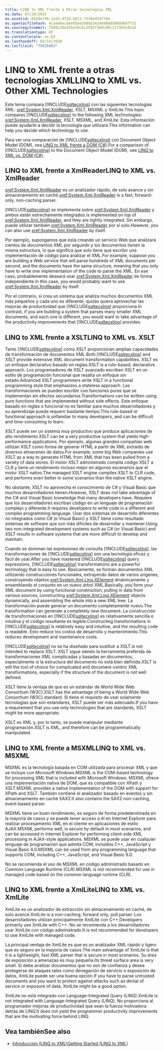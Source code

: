 ```yaml
---
title: LINQ to XML frente a Otras tecnologías XML
ms.date: 07/20/2015
ms.assetid: 01b8e746-12d3-471d-b811-7539e4547784
ms.openlocfilehash: 4cade6ecbee95ee288db34246986858609697731
ms.sourcegitcommit: 7588136e355e10cbc2582f389c90c127363c02a5
ms.translationtype: HT
ms.contentlocale: es-ES
ms.lasthandoff: 03/14/2020
ms.locfileid: "75635683"
---
```

# <a name="linq-to-xml-vs-other-xml-technologies"></a><span data-ttu-id="9f746-102">LINQ to XML frente a otras tecnologías XML</span><span class="sxs-lookup"><span data-stu-id="9f746-102">LINQ to XML vs. Other XML Technologies</span></span>
<span data-ttu-id="9f746-103">Este tema compara [!INCLUDE[sqltecxlinq](~/includes/sqltecxlinq-md.md)] con las siguientes tecnologías XML: <xref:System.Xml.XmlReader>, XSLT, MSXML y XmlLite.</span><span class="sxs-lookup"><span data-stu-id="9f746-103">This topic compares [!INCLUDE[sqltecxlinq](~/includes/sqltecxlinq-md.md)] to the following XML technologies: <xref:System.Xml.XmlReader>, XSLT, MSXML, and XmlLite.</span></span> <span data-ttu-id="9f746-104">Esta información puede ayudarle a decidir la tecnología que utilizará.</span><span class="sxs-lookup"><span data-stu-id="9f746-104">This information can help you decide which technology to use.</span></span>  
  
 <span data-ttu-id="9f746-105">Para ver una comparación de [!INCLUDE[sqltecxlinq](~/includes/sqltecxlinq-md.md)] con Document Object Model (DOM), vea [LINQ to XML frente a DOM (C#)](./linq-to-xml-vs-dom.md).</span><span class="sxs-lookup"><span data-stu-id="9f746-105">For a comparison of [!INCLUDE[sqltecxlinq](~/includes/sqltecxlinq-md.md)] to the Document Object Model (DOM), see [LINQ to XML vs. DOM (C#)](./linq-to-xml-vs-dom.md).</span></span>  
  
## <a name="linq-to-xml-vs-xmlreader"></a><span data-ttu-id="9f746-106">LINQ to XML frente a XmlReader</span><span class="sxs-lookup"><span data-stu-id="9f746-106">LINQ to XML vs. XmlReader</span></span>  
 <span data-ttu-id="9f746-107"><xref:System.Xml.XmlReader> es un analizador rápido, de solo avance y sin almacenamiento en caché.</span><span class="sxs-lookup"><span data-stu-id="9f746-107"><xref:System.Xml.XmlReader> is a fast, forward-only, non-caching parser.</span></span>  
  
 [!INCLUDE[sqltecxlinq](~/includes/sqltecxlinq-md.md)] <span data-ttu-id="9f746-108">se implementa sobre <xref:System.Xml.XmlReader> y ambos están estrechamente integrados.</span><span class="sxs-lookup"><span data-stu-id="9f746-108">is implemented on top of <xref:System.Xml.XmlReader>, and they are tightly integrated.</span></span> <span data-ttu-id="9f746-109">Sin embargo, puede utilizar también <xref:System.Xml.XmlReader> por sí solo.</span><span class="sxs-lookup"><span data-stu-id="9f746-109">However, you can also use <xref:System.Xml.XmlReader> by itself.</span></span>  
  
 <span data-ttu-id="9f746-110">Por ejemplo, supongamos que está creando un servicio Web que analizará cientos de documentos XML por segundo y los documentos tienen la misma estructura, lo que significa que solo tiene que escribir una implementación de código para analizar el XML.</span><span class="sxs-lookup"><span data-stu-id="9f746-110">For example, suppose you are building a Web service that will parse hundreds of XML documents per second, and the documents have the same structure, meaning that you only have to write one implementation of the code to parse the XML.</span></span> <span data-ttu-id="9f746-111">En ese caso, probablemente deseará usar <xref:System.Xml.XmlReader> de forma independiente.</span><span class="sxs-lookup"><span data-stu-id="9f746-111">In this case, you would probably want to use <xref:System.Xml.XmlReader> by itself.</span></span>  
  
 <span data-ttu-id="9f746-112">Por el contrario, si crea un sistema que analiza muchos documentos XML más pequeños y cada uno es diferente, quizás quiera aprovechar las mejoras de productividad que [!INCLUDE[sqltecxlinq](~/includes/sqltecxlinq-md.md)] proporciona.</span><span class="sxs-lookup"><span data-stu-id="9f746-112">In contrast, if you are building a system that parses many smaller XML documents, and each one is different, you would want to take advantage of the productivity improvements that [!INCLUDE[sqltecxlinq](~/includes/sqltecxlinq-md.md)] provides.</span></span>  
  
## <a name="linq-to-xml-vs-xslt"></a><span data-ttu-id="9f746-113">LINQ to XML frente a XSLT</span><span class="sxs-lookup"><span data-stu-id="9f746-113">LINQ to XML vs. XSLT</span></span>  
 <span data-ttu-id="9f746-114">Tanto [!INCLUDE[sqltecxlinq](~/includes/sqltecxlinq-md.md)] como XSLT proporcionan amplias capacidades de transformación de documentos XML.</span><span class="sxs-lookup"><span data-stu-id="9f746-114">Both [!INCLUDE[sqltecxlinq](~/includes/sqltecxlinq-md.md)] and XSLT provide extensive XML document transformation capabilities.</span></span> <span data-ttu-id="9f746-115">XSLT es un enfoque declarativo basado en reglas.</span><span class="sxs-lookup"><span data-stu-id="9f746-115">XSLT is a rule-based, declarative approach.</span></span> <span data-ttu-id="9f746-116">Los programadores de XSLT avanzado escriben XSLT en un estilo de programación funcional que resalta un enfoque sin estado.</span><span class="sxs-lookup"><span data-stu-id="9f746-116">Advanced XSLT programmers write XSLT in a functional programming style that emphasizes a stateless approach.</span></span> <span data-ttu-id="9f746-117">Las transformaciones se pueden escribir con funciones puras que se implementan sin efectos secundarios.</span><span class="sxs-lookup"><span data-stu-id="9f746-117">Transformations can be written using pure functions that are implemented without side effects.</span></span> <span data-ttu-id="9f746-118">Este enfoque basado en reglas o funcional no es familiar para muchos desarrolladores y su aprendizaje puede requerir bastante tiempo.</span><span class="sxs-lookup"><span data-stu-id="9f746-118">This rule-based or functional approach is unfamiliar to many developers, and can be difficult and time-consuming to learn.</span></span>  
  
 <span data-ttu-id="9f746-119">XSLT puede ser un sistema muy productivo que produce aplicaciones de alto rendimiento.</span><span class="sxs-lookup"><span data-stu-id="9f746-119">XSLT can be a very productive system that yields high-performance applications.</span></span> <span data-ttu-id="9f746-120">Por ejemplo, algunas grandes compañías web utilizan XSLT como forma de generar HTML a partir de XML extraído de diversos almacenes de datos.</span><span class="sxs-lookup"><span data-stu-id="9f746-120">For example, some big Web companies use XSLT as a way to generate HTML from XML that has been pulled from a variety of data stores.</span></span> <span data-ttu-id="9f746-121">El motor XSLT administrado compila código XSLT a CLR y tiene un rendimiento incluso mejor en algunos escenarios que el motor XSLT nativo.</span><span class="sxs-lookup"><span data-stu-id="9f746-121">The managed XSLT engine compiles XSLT to CLR code, and performs even better in some scenarios than the native XSLT engine.</span></span>  
  
 <span data-ttu-id="9f746-122">No obstante, XSLT no aprovecha el conocimiento de C# y Visual Basic que muchos desarrolladores tienen.</span><span class="sxs-lookup"><span data-stu-id="9f746-122">However, XSLT does not take advantage of the C# and Visual Basic knowledge that many developers have.</span></span> <span data-ttu-id="9f746-123">Requiere que los desarrolladores escriban código en un lenguaje de programación complejo y diferente.</span><span class="sxs-lookup"><span data-stu-id="9f746-123">It requires developers to write code in a different and complex programming language.</span></span> <span data-ttu-id="9f746-124">Usar dos sistemas de desarrollo diferentes no integrados como C# (o Visual Basic) y XSLT tiene como resultado sistemas de software que son más difíciles de desarrollar y mantener.</span><span class="sxs-lookup"><span data-stu-id="9f746-124">Using two non-integrated development systems such as C# (or Visual Basic) and XSLT results in software systems that are more difficult to develop and maintain.</span></span>  
  
 <span data-ttu-id="9f746-125">Cuando se dominan las expresiones de consulta [!INCLUDE[sqltecxlinq](~/includes/sqltecxlinq-md.md)], las transformaciones de [!INCLUDE[sqltecxlinq](~/includes/sqltecxlinq-md.md)] son una tecnología eficaz y fácil de usar.</span><span class="sxs-lookup"><span data-stu-id="9f746-125">After you have mastered [!INCLUDE[sqltecxlinq](~/includes/sqltecxlinq-md.md)] query expressions, [!INCLUDE[sqltecxlinq](~/includes/sqltecxlinq-md.md)] transformations are a powerful technology that is easy to use.</span></span> <span data-ttu-id="9f746-126">Básicamente, se forman documentos XML utilizando construcciones funcionales, extrayendo datos de varios orígenes, construyendo objetos <xref:System.Xml.Linq.XElement> dinámicamente y ensamblando el conjunto en un nuevo árbol XML.</span><span class="sxs-lookup"><span data-stu-id="9f746-126">Basically, you form your XML document by using functional construction, pulling in data from various sources, constructing <xref:System.Xml.Linq.XElement> objects dynamically, and assembling the whole into a new XML tree.</span></span> <span data-ttu-id="9f746-127">La transformación puede generar un documento completamente nuevo.</span><span class="sxs-lookup"><span data-stu-id="9f746-127">The transformation can generate a completely new document.</span></span> <span data-ttu-id="9f746-128">La construcción de transformaciones en [!INCLUDE[sqltecxlinq](~/includes/sqltecxlinq-md.md)] es relativamente sencilla e intuitiva y el código resultante es legible.</span><span class="sxs-lookup"><span data-stu-id="9f746-128">Constructing transformations in [!INCLUDE[sqltecxlinq](~/includes/sqltecxlinq-md.md)] is relatively easy and intuitive, and the resulting code is readable.</span></span> <span data-ttu-id="9f746-129">Esto reduce los costos de desarrollo y mantenimiento.</span><span class="sxs-lookup"><span data-stu-id="9f746-129">This reduces development and maintenance costs.</span></span>  
  
 [!INCLUDE[sqltecxlinq](~/includes/sqltecxlinq-md.md)] <span data-ttu-id="9f746-130">no se ha diseñado para sustituir a XSLT.</span><span class="sxs-lookup"><span data-stu-id="9f746-130">is not intended to replace XSLT.</span></span> <span data-ttu-id="9f746-131">XSLT sigue siendo la herramienta preferida de transformaciones XML complicadas y basadas en documentos, especialmente si la estructura del documento no está bien definida.</span><span class="sxs-lookup"><span data-stu-id="9f746-131">XSLT is still the tool of choice for complicated and document-centric XML transformations, especially if the structure of the document is not well defined.</span></span>  
  
 <span data-ttu-id="9f746-132">XSLT tiene la ventaja de que es un estándar de World Wide Web Consortium (W3C).</span><span class="sxs-lookup"><span data-stu-id="9f746-132">XSLT has the advantage of being a World Wide Web Consortium (W3C) standard.</span></span> <span data-ttu-id="9f746-133">Si tiene el requisito de usar solamente tecnologías que son estándares, XSLT puede ser más adecuado.</span><span class="sxs-lookup"><span data-stu-id="9f746-133">If you have a requirement that you use only technologies that are standards, XSLT might be more appropriate.</span></span>  
  
 <span data-ttu-id="9f746-134">XSLT es XML y, por lo tanto, se puede manipular mediante programación.</span><span class="sxs-lookup"><span data-stu-id="9f746-134">XSLT is XML, and therefore can be programmatically manipulated.</span></span>  
  
## <a name="linq-to-xml-vs-msxml"></a><span data-ttu-id="9f746-135">LINQ to XML frente a MSXML</span><span class="sxs-lookup"><span data-stu-id="9f746-135">LINQ to XML vs. MSXML</span></span>  
 <span data-ttu-id="9f746-136">MSXML es la tecnología basada en COM utilizada para procesar XML y que se incluye con Microsoft Windows.</span><span class="sxs-lookup"><span data-stu-id="9f746-136">MSXML is the COM-based technology for processing XML that is included with Microsoft Windows.</span></span> <span data-ttu-id="9f746-137">MSXML ofrece una implementación nativa de DOM, que es compatible con XPath y XSLT.</span><span class="sxs-lookup"><span data-stu-id="9f746-137">MSXML provides a native implementation of the DOM with support for XPath and XSLT.</span></span> <span data-ttu-id="9f746-138">También contiene el analizador basado en eventos y sin almacenamiento en caché SAX2.</span><span class="sxs-lookup"><span data-stu-id="9f746-138">It also contains the SAX2 non-caching, event-based parser.</span></span>  
  
 <span data-ttu-id="9f746-139">MSXML tiene un buen rendimiento, es seguro de forma predeterminada en la mayoría de casos y se puede tener acceso a él en Internet Explorer para realizar procesamiento XML en el cliente en aplicaciones de estilo AJAX.</span><span class="sxs-lookup"><span data-stu-id="9f746-139">MSXML performs well, is secure by default in most scenarios, and can be accessed in Internet Explorer for performing client-side XML processing in AJAX-style applications.</span></span> <span data-ttu-id="9f746-140">MSXML se puede usar en cualquier lenguaje de programación que admita COM, incluidos C++, JavaScript y Visual Basic 6.0.</span><span class="sxs-lookup"><span data-stu-id="9f746-140">MSXML can be used from any programming language that supports COM, including C++, JavaScript, and Visual Basic 6.0.</span></span>  
  
 <span data-ttu-id="9f746-141">No se recomienda el uso de MSXML en código administrado basado en Common Language Runtime (CLR).</span><span class="sxs-lookup"><span data-stu-id="9f746-141">MSXML is not recommended for use in managed code based on the common language runtime (CLR).</span></span>  
  
## <a name="linq-to-xml-vs-xmllite"></a><span data-ttu-id="9f746-142">LINQ to XML frente a XmlLite</span><span class="sxs-lookup"><span data-stu-id="9f746-142">LINQ to XML vs. XmlLite</span></span>  
 <span data-ttu-id="9f746-143">XmlLite es un analizador de extracción sin almacenamiento en caché, de solo avance.</span><span class="sxs-lookup"><span data-stu-id="9f746-143">XmlLite is a non-caching, forward only, pull parser.</span></span> <span data-ttu-id="9f746-144">Los desarrolladores utilizan principalmente XmlLite con C++.</span><span class="sxs-lookup"><span data-stu-id="9f746-144">Developers primarily use XmlLite with C++.</span></span> <span data-ttu-id="9f746-145">No se recomienda a los desarrolladores usar XmlLite con código administrado.</span><span class="sxs-lookup"><span data-stu-id="9f746-145">It is not recommended for developers to use XmlLite with managed code.</span></span>  
  
 <span data-ttu-id="9f746-146">La principal ventaja de XmlLite es que es un analizador XML rápido y ligero que es seguro en la mayoría de casos.</span><span class="sxs-lookup"><span data-stu-id="9f746-146">The main advantage of XmlLite is that it is a lightweight, fast XML parser that is secure in most scenarios.</span></span> <span data-ttu-id="9f746-147">Su área de exposición a amenazas es muy pequeña.</span><span class="sxs-lookup"><span data-stu-id="9f746-147">Its threat surface area is very small.</span></span> <span data-ttu-id="9f746-148">Si debe analizar documentos que no son de confianza y desea protegerse de ataques tales como denegación de servicio o exposición de datos, XmlLite puede ser una buena opción.</span><span class="sxs-lookup"><span data-stu-id="9f746-148">If you have to parse untrusted documents and you want to protect against attacks such as denial of service or exposure of data, XmlLite might be a good option.</span></span>  
  
 <span data-ttu-id="9f746-149">XmlLite no está integrado con Language-Integrated Query (LINQ).</span><span class="sxs-lookup"><span data-stu-id="9f746-149">XmlLite is not integrated with Language-Integrated Query (LINQ).</span></span> <span data-ttu-id="9f746-150">No proporciona al programador mejoras de productividad que sean la fuerza motivadora detrás de LINQ.</span><span class="sxs-lookup"><span data-stu-id="9f746-150">It does not yield the programmer productivity improvements that are the motivating force behind LINQ.</span></span>  
  
## <a name="see-also"></a><span data-ttu-id="9f746-151">Vea también</span><span class="sxs-lookup"><span data-stu-id="9f746-151">See also</span></span>

- [<span data-ttu-id="9f746-152">Introducción (LINQ to XML)</span><span class="sxs-lookup"><span data-stu-id="9f746-152">Getting Started (LINQ to XML)</span></span>](./linq-to-xml-overview.md)
